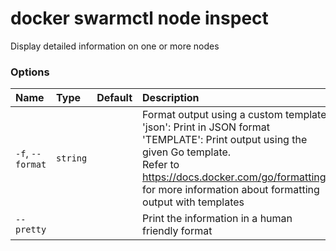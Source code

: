 # docker swarmctl node inspect

<!---MARKER_GEN_START-->
Display detailed information on one or more nodes

### Options

| Name             | Type     | Default | Description                                                                                                                                                                                                                                                        |
|:-----------------|:---------|:--------|:-------------------------------------------------------------------------------------------------------------------------------------------------------------------------------------------------------------------------------------------------------------------|
| `-f`, `--format` | `string` |         | Format output using a custom template:<br>'json':             Print in JSON format<br>'TEMPLATE':         Print output using the given Go template.<br>Refer to https://docs.docker.com/go/formatting/ for more information about formatting output with templates |
| `--pretty`       |          |         | Print the information in a human friendly format                                                                                                                                                                                                                   |


<!---MARKER_GEN_END-->

